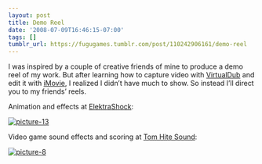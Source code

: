 ```yaml
---
layout: post
title: Demo Reel
date: '2008-07-09T16:46:15-07:00'
tags: []
tumblr_url: https://fugugames.tumblr.com/post/110242906161/demo-reel
---
```

I was inspired by a couple of creative friends of mine to produce a demo reel of my work. But after learning how to capture video with [VirtualDub](http://www.virtualdub.org/) and edit it with [iMovie](http://www.apple.com/ilife/imovie), I realized I didn’t have much to show. So instead I’ll direct you to my friends’ reels.

Animation and effects at [ElektraShock](http://www.elektrashock.com/):

[![](http://itshardtofondlepenguins.com/wp-content/uploads/2008/07/picture-13.png "picture-13")](http://itshardtofondlepenguins.com/wp-content/uploads/2008/07/picture-13.png)

Video game sound effects and scoring at [Tom Hite Sound](http://www.thite.com/):

[![](http://itshardtofondlepenguins.com/wp-content/uploads/2008/07/picture-8.png "picture-8")](http://itshardtofondlepenguins.com/wp-content/uploads/2008/07/picture-8.png)

